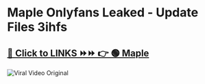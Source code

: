
 # Maple Onlyfans Leaked - Update Files 3ihfs

## <h2><a href="https://clipsfans.com/Maple&ref=git">🔗 Click to LINKS ⏩⏩ 👉 🟢 Maple </a></h2>

<a href="https://clipsfans.com/Maple&ref=git" rel="nofollow" data-target="animated-image.originalLink"><img src="https://i.ibb.co.com/xMMVF88/686577567.gif" alt="Viral Video Original" style="max-width: 100%; display: inline-block;" data-target="animated-image.originalImage"></a>

